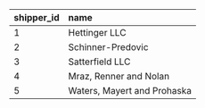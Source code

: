 | shipper\_id | name                        |
|:------------|:----------------------------|
| 1           | Hettinger LLC               |
| 2           | Schinner-Predovic           |
| 3           | Satterfield LLC             |
| 4           | Mraz, Renner and Nolan      |
| 5           | Waters, Mayert and Prohaska |

